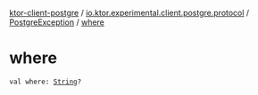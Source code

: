 [ktor-client-postgre](../../index.md) / [io.ktor.experimental.client.postgre.protocol](../index.md) / [PostgreException](index.md) / [where](./where.md)

# where

`val where: `[`String`](https://kotlinlang.org/api/latest/jvm/stdlib/kotlin/-string/index.html)`?`